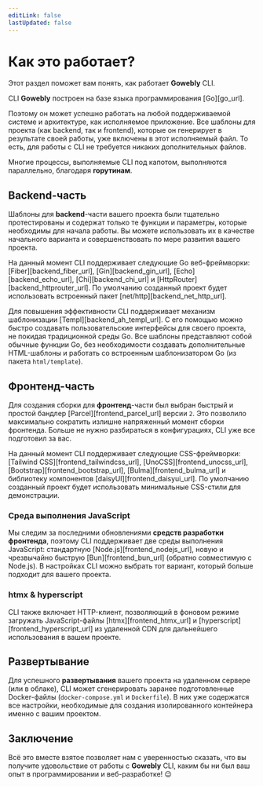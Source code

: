 ```yaml
---
editLink: false
lastUpdated: false
---
```


# Как это работает?

Этот раздел поможет вам понять, как работает **Gowebly** CLI.

<!--@include: ../../parts/ru/block_want-to-try.md-->

CLI **Gowebly** построен на базе языка программирования [Go][go_url].

Поэтому он может успешно работать на любой поддерживаемой системе и архитектуре, как исполняемое приложение. Все шаблоны для проекта (как backend, так и frontend), которые он генерирует в результате своей работы, уже включены в этот исполняемый файл. То есть, для работы с CLI не требуется никаких дополнительных файлов.

Многие процессы, выполняемые CLI под капотом, выполняются параллельно, благодаря **горутинам**.

## Backend-часть

Шаблоны для **backend**-части вашего проекта были тщательно протестированы и содержат только те функции и параметры, которые необходимы для начала работы. Вы можете использовать их в качестве начального варианта и совершенствовать по мере развития вашего проекта.

На данный момент CLI поддерживает следующие Go веб-фреймворки: [Fiber][backend_fiber_url], [Gin][backend_gin_url], [Echo][backend_echo_url], [Chi][backend_chi_url] и [HttpRouter][backend_httprouter_url]. По умолчанию созданный проект будет использовать встроенный пакет [net/http][backend_net_http_url].

Для повышения эффективности CLI поддерживает механизм шаблонизации [Templ][backend_ah_templ_url]. С его помощью можно быстро создавать пользовательские интерфейсы для своего проекта, не покидая традиционной среды Go. Все шаблоны представляют собой обычные функции Go, без необходимости создавать дополнительные HTML-шаблоны и работать со встроенным шаблонизатором Go (из пакета `html/template`).

## Фронтенд-часть

Для создания сборки для **фронтенд**-части был выбран быстрый и простой бандлер [Parcel][frontend_parcel_url] версии `2`. Это позволило максимально сократить излишне напряженный момент сборки фронтенда. Больше не нужно разбираться в конфигурациях, CLI уже все подготовил за вас.

На данный момент CLI поддерживает следующие CSS-фреймворки: [Tailwind CSS][frontend_tailwindcss_url], [UnoCSS][frontend_unocss_url], [Bootstrap][frontend_bootstrap_url], [Bulma][frontend_bulma_url] и библиотеку компонентов [daisyUI][frontend_daisyui_url]. По умолчанию созданный проект будет использовать минимальные CSS-стили для демонстрации.

### Среда выполнения JavaScript

Мы следим за последними обновлениями **средств разработки фронтенда**, поэтому CLI поддерживает две среды выполнения JavaScript: стандартную [Node.js][frontend_nodejs_url], новую и чрезвычайно быструю [Bun][frontend_bun_url] (обратно совместимую с Node.js). В настройках CLI можно выбрать тот вариант, который больше подходит для вашего проекта.

### htmx & hyperscript

CLI также включает HTTP-клиент, позволяющий в фоновом режиме загружать JavaScript-файлы [htmx][frontend_htmx_url] и [hyperscript][frontend_hyperscript_url] из удаленной CDN для дальнейшего использования в вашем проекте.

## Развертывание

Для успешного **развертывания** вашего проекта на удаленном сервере (или в облаке), CLI может сгенерировать заранее подготовленные Docker-файлы (`docker-compose.yml` и `Dockerfile`). В них уже содержатся все настройки, необходимые для создания изолированного контейнера именно с вашим проектом.

## Заключение

Всё это вместе взятое позволяет нам с уверенностью сказать, что вы получите удовольствие от работы с **Gowebly** CLI, каким бы ни был ваш опыт в программировании и веб-разработке! :wink:

<!--@include: ../../parts/links.md-->